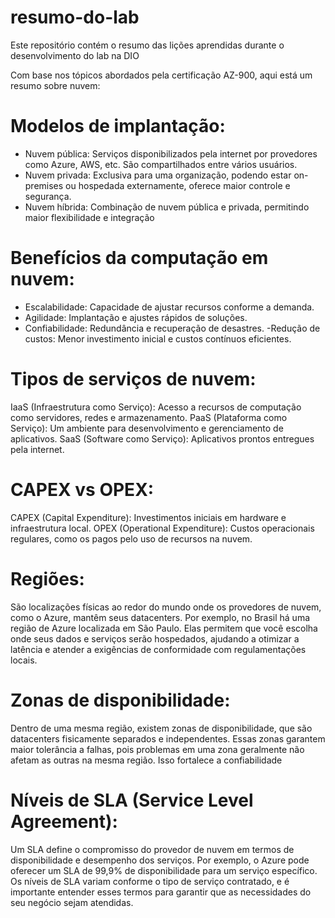 # resumo-do-lab
Este repositório contém o resumo das lições aprendidas durante o desenvolvimento do lab na DIO


Com base nos tópicos abordados pela certificação AZ-900, aqui está um resumo sobre nuvem:

# Modelos de implantação:
- Nuvem pública: Serviços disponibilizados pela internet por provedores como Azure, AWS, etc. São compartilhados entre vários usuários.
- Nuvem privada: Exclusiva para uma organização, podendo estar on-premises ou hospedada externamente, oferece maior controle e segurança.
- Nuvem híbrida: Combinação de nuvem pública e privada, permitindo maior flexibilidade e integração

# Benefícios da computação em nuvem:
- Escalabilidade: Capacidade de ajustar recursos conforme a demanda.
- Agilidade: Implantação e ajustes rápidos de soluções.
- Confiabilidade: Redundância e recuperação de desastres.
-Redução de custos: Menor investimento inicial e custos contínuos eficientes.

# Tipos de serviços de nuvem:
IaaS (Infraestrutura como Serviço): Acesso a recursos de computação como servidores, redes e armazenamento.
PaaS (Plataforma como Serviço): Um ambiente para desenvolvimento e gerenciamento de aplicativos.
SaaS (Software como Serviço): Aplicativos prontos entregues pela internet.

# CAPEX vs OPEX:
CAPEX (Capital Expenditure): Investimentos iniciais em hardware e infraestrutura local.
OPEX (Operational Expenditure): Custos operacionais regulares, como os pagos pelo uso de recursos na nuvem.

# Regiões: 
São localizações físicas ao redor do mundo onde os provedores de nuvem, como o Azure, mantêm seus datacenters. Por exemplo, no Brasil há uma região de Azure localizada em São Paulo. Elas permitem que você escolha onde seus dados e serviços serão hospedados, ajudando a otimizar a latência e atender a exigências de conformidade com regulamentações locais.

# Zonas de disponibilidade:
Dentro de uma mesma região, existem zonas de disponibilidade, que são datacenters fisicamente separados e independentes. Essas zonas garantem maior tolerância a falhas, pois problemas em uma zona geralmente não afetam as outras na mesma região. Isso fortalece a confiabilidade 

# Níveis de SLA (Service Level Agreement): 
Um SLA define o compromisso do provedor de nuvem em termos de disponibilidade e desempenho dos serviços. Por exemplo, o Azure pode oferecer um SLA de 99,9% de disponibilidade para um serviço específico. Os níveis de SLA variam conforme o tipo de serviço contratado, e é importante entender esses termos para garantir que as necessidades do seu negócio sejam atendidas.

